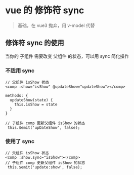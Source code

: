 # vue 的 修饰符 sync
> 基础，在 vue3 抛弃，用 v-model 代替

## 修饰符 sync 的使用
当你的 子组件 需要改变 父组件 的状态，可以用 sync 简化操作

### 不适用 sync

```
// 父组件 isShow 状态
<comp :show="isShow" @updateShow="updateShow"></comp>

methods: {
  updateShow(state) {
    this.isShow = state
  }
}

// 子组件 comp 更新父组件 isShow 的状态
 this.$emit('upDateShow', false);
```

### 使用了 sync

```
// 父组件 isShow 状态
<comp :show.sync="isShow"></comp>
// 子组件 comp 更新父组件 isShow 的状态
 this.$emit('update:show', false);
```

